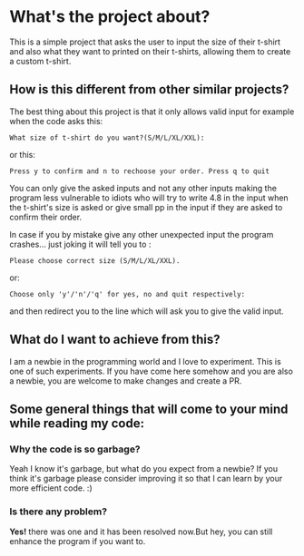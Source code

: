 # What's the project about?

This is a simple project that asks the user to input the size of their t-shirt and also what they want to printed on their t-shirts, allowing them to create a custom t-shirt.

## How is this different from other similar projects?

The best thing about this project is that it only allows valid input for example when the code asks this:

```
What size of t-shirt do you want?(S/M/L/XL/XXL): 
```

or this:

```
Press y to confirm and n to rechoose your order. Press q to quit
```

You can only give the asked inputs and not any other inputs making the program less vulnerable to idiots who will try to write 4.8 in the input when the t-shirt's size is asked or give small pp in the input if they are asked to confirm their order.

In case if you by mistake give any other unexpected input the program crashes... just joking it will tell you to :

```
Please choose correct size (S/M/L/XL/XXL).
```

or:

```
Choose only 'y'/'n'/'q' for yes, no and quit respectively: 
```

and then redirect you to the line which will ask you to give the valid input.

## What do I want to achieve from this?

I am a newbie in the programming world and I love to experiment. This is one of such experiments. If you have come here somehow and you are also a newbie, you are welcome to make changes and create a PR.

## Some general things that will come to your mind while reading my code:

### Why the code is so garbage?

Yeah I know it's garbage, but what do you expect from a newbie? If you think it's garbage please consider improving it so that I can learn by your more efficient code. :)

### Is there any problem?

**Yes!** there was one and it has been resolved now.But hey, you can still enhance the program if you want to.
